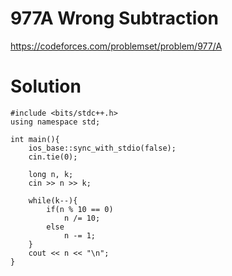 # 977A	Wrong Subtraction

https://codeforces.com/problemset/problem/977/A

# Solution
```
#include <bits/stdc++.h>
using namespace std;

int main(){
    ios_base::sync_with_stdio(false);
    cin.tie(0);
    
    long n, k;
    cin >> n >> k;
    
    while(k--){
        if(n % 10 == 0)
            n /= 10;
        else
            n -= 1;
    }
    cout << n << "\n";
}
```